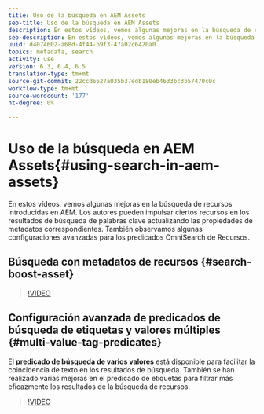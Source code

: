 ```yaml
---
title: Uso de la búsqueda en AEM Assets
seo-title: Uso de la búsqueda en AEM Assets
description: En estos vídeos, vemos algunas mejoras en la búsqueda de recursos introducidas en AEM. Los autores pueden impulsar ciertos recursos en los resultados de búsqueda de palabras clave actualizando las propiedades de metadatos correspondientes. También observamos algunas configuraciones avanzadas para los predicados OmniSearch de Recursos.
seo-description: En estos vídeos, vemos algunas mejoras en la búsqueda de recursos introducidas en AEM. Los autores pueden impulsar ciertos recursos en los resultados de búsqueda de palabras clave actualizando las propiedades de metadatos correspondientes. También observamos algunas configuraciones avanzadas para los predicados OmniSearch de Recursos.
uuid: d4074602-a68d-4f44-b9f3-47a02c6420a0
topics: metadata, search
activity: use
version: 6.3, 6.4, 6.5
translation-type: tm+mt
source-git-commit: 22ccd6627a035b37edb180eb4633bc3b57470c0c
workflow-type: tm+mt
source-wordcount: '177'
ht-degree: 0%

---
```



# Uso de la búsqueda en AEM Assets{#using-search-in-aem-assets}

En estos vídeos, vemos algunas mejoras en la búsqueda de recursos introducidas en AEM. Los autores pueden impulsar ciertos recursos en los resultados de búsqueda de palabras clave actualizando las propiedades de metadatos correspondientes. También observamos algunas configuraciones avanzadas para los predicados OmniSearch de Recursos.

## Búsqueda con metadatos de recursos {#search-boost-asset}

>[!VIDEO](https://video.tv.adobe.com/v/16766/?quality=9&learn=on)

## Configuración avanzada de predicados de búsqueda de etiquetas y valores múltiples {#multi-value-tag-predicates}

El **predicado de búsqueda de varios valores** está disponible para facilitar la coincidencia de texto en los resultados de búsqueda. También se han realizado varias mejoras en el predicado de etiquetas para filtrar más eficazmente los resultados de la búsqueda de recursos.

>[!VIDEO](https://video.tv.adobe.com/v/16457/?quality=9&learn=on)

